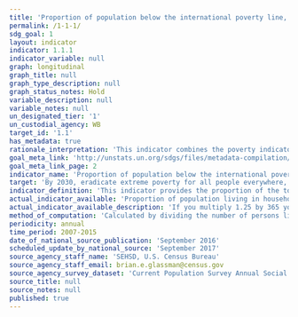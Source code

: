 ```yaml
---
title: 'Proportion of population below the international poverty line, by sex, age, employment status and geographical location (urban/rural)'
permalink: /1-1-1/
sdg_goal: 1
layout: indicator
indicator: 1.1.1
indicator_variable: null
graph: longitudinal
graph_title: null
graph_type_description: null
graph_status_notes: Hold
variable_description: null
variable_notes: null
un_designated_tier: '1'
un_custodial_agency: WB
target_id: '1.1'
has_metadata: true
rationale_interpretation: 'This indicator combines the poverty indicator under the first target (1a) of the MDGs on the eradication of poverty with the corresponding working indicator for monitoring the second target (1b) of the MDGs on decent work. By combining poverty status with employment status, the concept of the working poor is captured, which aims to measure how many workers, despite being in employment, live in poverty.'
goal_meta_link: 'http://unstats.un.org/sdgs/files/metadata-compilation/Metadata-Goal-1.pdf'
goal_meta_link_page: 2
indicator_name: 'Proportion of population below the international poverty line, by sex, age, employment status and geographical location (urban/rural)'
target: 'By 2030, eradicate extreme poverty for all people everywhere, currently measured as people living on less than $1.25 a day.'
indicator_definition: 'This indicator provides the proportion of the total population and the proportion of the employed population living in households with per-capita consumption or income that is below the international poverty line of US$1.25.'
actual_indicator_available: 'Proportion of population living in households with incomes less than 7% of the poverty thresholds.'
actual_indicator_available_description: 'If you multiply 1.25 by 365 you get 456.25.  That''s the international poverty line for one person.  If you multiply this number by 2 you get the line for 2 people, by 3 for 3 people, etc.  If you average out this value for all poverty threshold family sizes, it comes out to about 7% of the national poverty line.'
method_of_computation: 'Calculated by dividing the number of persons living in households below the poverty line (disaggregated by sex, age and employment status) by the total number of persons (disaggregated by the same sex, age and employment status groups).'
periodicity: annual
time_period: 2007-2015
date_of_national_source_publication: 'September 2016'
scheduled_update_by_national_source: 'September 2017'
source_agency_staff_name: 'SEHSD, U.S. Census Bureau'
source_agency_staff_email: brian.e.glassman@census.gov
source_agency_survey_dataset: 'Current Population Survey Annual Social and Economic Supplement'
source_title: null
source_notes: null
published: true
---
```

